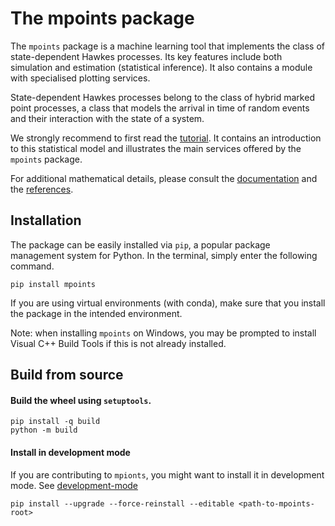 # The mpoints package

The `mpoints` package is a machine learning tool that implements the class of state-dependent Hawkes processes.
Its key features include both simulation and estimation (statistical inference).
It also contains a module with specialised plotting services.

State-dependent Hawkes processes belong to the class of hybrid marked point processes,
a class that models the arrival in time of random events and their interaction with the state of a system.

We strongly recommend to first read the [tutorial](https://mpoints.readthedocs.io/en/latest/tutorial.html).
It contains an introduction to this statistical model and illustrates the main services offered by the `mpoints` package.

For additional mathematical details, please consult the [documentation](https://mpoints.readthedocs.io) and the 
[references](https://mpoints.readthedocs.io/en/latest/references.html).

## Installation

The package can be easily installed via `pip`, a popular package management system for Python. In the terminal, simply enter the following command.

```
pip install mpoints
```
If you are using virtual environments (with conda), make sure that you install the package in the intended environment.

Note: when installing `mpoints` on Windows, you may be prompted to install Visual C++ Build Tools if this is not already installed.


## Build from source
#### Build the wheel using `setuptools`. 
```
pip install -q build
python -m build
```


#### Install in development mode
If you are contributing to `mpionts`, you might want to install it in development mode.
See [development-mode](https://setuptools.pypa.io/en/latest/userguide/quickstart.html#development-mode)

```
pip install --upgrade --force-reinstall --editable <path-to-mpoints-root>
```
